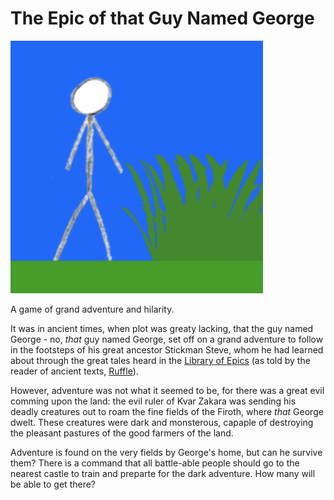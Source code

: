 # The Epic of that Guy Named George
![George.png](Images/George.png)

A game of grand adventure and hilarity.

It was in ancient times, when plot was greaty lacking, that the guy named George - no, *that* guy named George, set off on a grand adventure to follow in the footsteps of his great ancestor Stickman Steve, whom he had learned about through the great tales heard in the [Library of Epics](https://nathanscheck.com/projects) (as told by the reader of ancient texts, [Ruffle](https://ruffle.rs)).

However, adventure was not what it seemed to be, for there was a great evil comming upon the land: the evil ruler of Kvar Zakara was sending his deadly creatures out to roam the fine fields of the Firoth, where *that* George dwelt. These creatures were dark and monsterous, capaple of destroying the pleasant pastures of the good farmers of the land.

Adventure is found on the very fields by George's home, but can he survive them? There is a command that all battle-able people should go to the nearest castle to train and preparte for the dark adventure. How many will be able to get there?